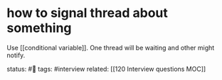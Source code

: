 # how to signal thread about something

Use [[conditional variable]]. One thread will be waiting and other might notify.


status: #🌱 
tags: #interview
related: [[120 Interview questions MOC]]